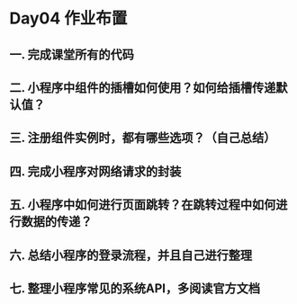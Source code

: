 # Day04 作业布置

## 一. 完成课堂所有的代码







## 二. 小程序中组件的插槽如何使用？如何给插槽传递默认值？







## 三. 注册组件实例时，都有哪些选项？（自己总结）







## 四. 完成小程序对网络请求的封装







## 五. 小程序中如何进行页面跳转？在跳转过程中如何进行数据的传递？







## 六. 总结小程序的登录流程，并且自己进行整理







## 七. 整理小程序常见的系统API，多阅读官方文档
















































































